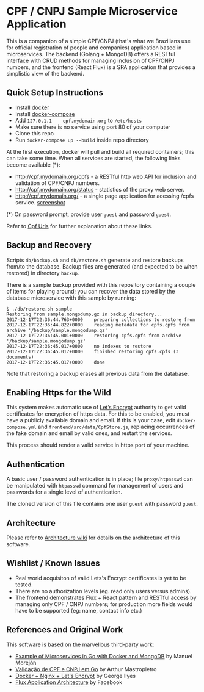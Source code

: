 # CPF / CNPJ Sample Microservice Application

This is a companion of a simple CPF/CNPJ (that's what we Brazilians use for official registration of people and companies) application based in microservices. The backend (Golang + MongoDB) offers a RESTful interface with CRUD methods for managing inclusion of CPF/CNPJ numbers, and the frontend (React Flux) is a SPA application that provides a simplistic view of the backend.

## Quick Setup Instructions

* Install [docker](https://www.docker.com/)
* Install [docker-compose](https://docs.docker.com/compose/)
* Add `127.0.1.1	cpf.mydomain.org` to `/etc/hosts`
* Make sure there is no service using port 80 of your computer
* Clone this repo
* Run `docker-compose up --build` inside repo directory

At the first execution, docker will pull and build all required containers; this can take some time.
When all services are started, the following links become available (*):

* http://cpf.mydomain.org/cpfs - a RESTful http web API for inclusion and validation of CPF/CNPJ numbers.
* http://cpf.mydomain.org/status - statistics of the proxy web server.
* http://cpf.mydomain.org/ - a single page application for acessing /cpfs service. [screenshot](https://github.com/coolparadox/nw-chlg/blob/master/doc/frontend_screenshot.png)

(*) On password prompt, provide user `guest` and password `guest`.

Refer to [Cpf Urls](https://github.com/coolparadox/nw-chlg/wiki/Cpf-Urls) for further explanation about these links.

## Backup and Recovery

Scripts `db/backup.sh` and `db/restore.sh` generate and restore backups from/to the database. Backup files are generated (and expected to be when restored) in directory `backup`.

There is a sample backup provided with this repository containing a couple of items for playing around; you can recover the data stored by the database microservice with this sample by running:

```
$ ./db/restore.sh sample
Restoring from sample.mongodump.gz in backup directory...
2017-12-17T22:36:44.763+0000	preparing collections to restore from
2017-12-17T22:36:44.822+0000	reading metadata for cpfs.cpfs from archive '/backup/sample.mongodump.gz'
2017-12-17T22:36:45.001+0000	restoring cpfs.cpfs from archive '/backup/sample.mongodump.gz'
2017-12-17T22:36:45.017+0000	no indexes to restore
2017-12-17T22:36:45.017+0000	finished restoring cpfs.cpfs (3 documents)
2017-12-17T22:36:45.017+0000	done
```
Note that restoring a backup erases all previous data from the database.

## Enabling Https for the Wild

This system makes automatic use of [Let’s Encrypt](https://letsencrypt.org/) authority to get valid certificates for encryption of https data. For this to be enabled, you must have a publicly available domain and email. If this is your case, edit `docker-compose.yml` and `frontend/src/data/CpfStore.js`, replacing occurrences of the fake domain and email by valid ones, and restart the services.

This process should render a valid service in https port of your machine.

## Authentication

A basic user / password authentication is in place; file `proxy/htpasswd` can be manipulated with `htpasswd` command for management of users and passwords for a single level of authentication.

The cloned version of this file contains one user `guest` with password `guest`.

## Architecture

Please refer to [Architecture wiki](https://github.com/coolparadox/nw-chlg/wiki/Architecture) for details on the architecture of this software.

## Wishlist / Known Issues

* Real world acquisiton of valid Lets's Encrypt certificates is yet to be tested.
* There are no authorization levels (eg. read only users versus admins).
* The frontend demonstrates Flux + React pattern and RESTful access by managing only CPF / CNPJ numbers; for production  more fields would have to be supported (eg: name, contact info etc.)

## References and Original Work

This software is based on the marvellous third-party work:

* [Example of Microservices in Go with Docker and MongoDB](https://github.com/mmorejon/microservices-docker-go-mongodb) by Manuel Morejón
* [Validação de CPF e CNPJ em Go](https://gopher.net.br/validacao-de-cpf-e-cnpj-em-go/) by Arthur Mastropietro
* [Docker + Nginx + Let's Encrypt](https://gilyes.com/docker-nginx-letsencrypt/) by George Ilyes
* [Flux Application Architecture](https://github.com/facebook/flux) by Facebook
